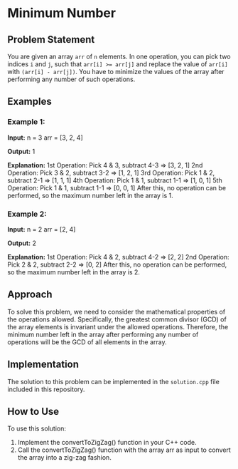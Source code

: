 # Minimum Number

## Problem Statement

You are given an array `arr` of `n` elements. In one operation, you can pick two indices `i` and `j`, such that `arr[i] >= arr[j]` and replace the value of `arr[i]` with `(arr[i] - arr[j])`. You have to minimize the values of the array after performing any number of such operations.

## Examples

### Example 1:

**Input:**
n = 3
arr = [3, 2, 4]

**Output:**
1

**Explanation:**
1st Operation: Pick 4 & 3, subtract 4-3 => [3, 2, 1]
2nd Operation: Pick 3 & 2, subtract 3-2 => [1, 2, 1]
3rd Operation: Pick 1 & 2, subtract 2-1 => [1, 1, 1]
4th Operation: Pick 1 & 1, subtract 1-1 => [1, 0, 1]
5th Operation: Pick 1 & 1, subtract 1-1 => [0, 0, 1]
After this, no operation can be performed, so the maximum number left in the array is 1.


### Example 2:

**Input:**
n = 2
arr = [2, 4]

**Output:**
2

**Explanation:**
1st Operation: Pick 4 & 2, subtract 4-2 => [2, 2]
2nd Operation: Pick 2 & 2, subtract 2-2 => [0, 2]
After this, no operation can be performed, so the maximum number left in the array is 2.


## Approach

To solve this problem, we need to consider the mathematical properties of the operations allowed. Specifically, the greatest common divisor (GCD) of the array elements is invariant under the allowed operations. Therefore, the minimum number left in the array after performing any number of operations will be the GCD of all elements in the array.

## Implementation

The solution to this problem can be implemented in the `solution.cpp` file included in this repository.


## How to Use
To use this solution:

1. Implement the convertToZigZag() function in your C++ code.
2. Call the convertToZigZag() function with the array arr as input to convert the array into a zig-zag fashion.